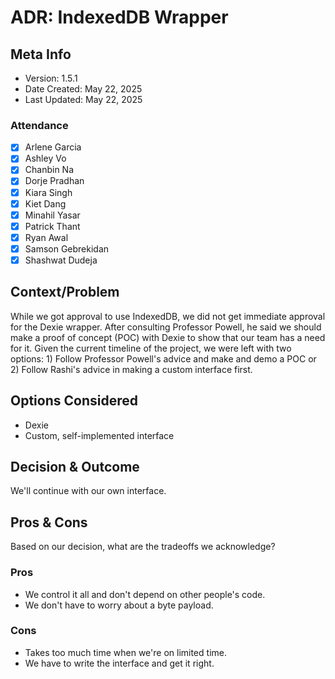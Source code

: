 # ADR: IndexedDB Wrapper
## Meta Info
- Version: 1.5.1
- Date Created: May 22, 2025
- Last Updated: May 22, 2025

### Attendance
- [X] Arlene Garcia
- [X] Ashley Vo
- [X] Chanbin Na
- [X] Dorje Pradhan
- [X] Kiara Singh
- [X] Kiet Dang
- [X] Minahil Yasar
- [X] Patrick Thant
- [X] Ryan Awal
- [X] Samson Gebrekidan
- [X] Shashwat Dudeja

## Context/Problem
While we got approval to use IndexedDB, we did not get immediate approval for the Dexie wrapper. After consulting Professor Powell, he said we should make a proof of concept (POC) with Dexie to show that our team has a need for it. Given the current timeline of the project, we were left with two options: 1) Follow Professor Powell's advice and make and demo a POC or 2) Follow Rashi's advice in making a custom interface first.

## Options Considered
  - Dexie
  - Custom, self-implemented interface

## Decision & Outcome
We'll continue with our own interface.

## Pros & Cons
Based on our decision, what are the tradeoffs we acknowledge?

### Pros
- We control it all and don't depend on other people's code.
- We don't have to worry about a byte payload.

### Cons
- Takes too much time when we're on limited time. 
- We have to write the interface and get it right.

